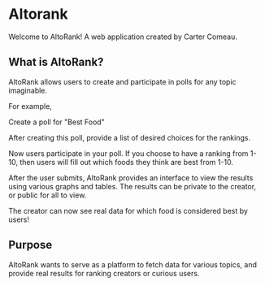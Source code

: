 # Altorank

Welcome to AltoRank! A web application created by Carter Comeau.

## What is AltoRank?

AltoRank allows users to create and participate in polls for any topic imaginable. 

For example,

Create a poll for "Best Food"

After creating this poll, provide a list of desired choices for the rankings.

Now users participate in your poll. 
If you choose to have a ranking from 1-10, then users will fill out which foods they think are best from 1-10. 

After the user submits, AltoRank provides an interface to view the results using various graphs and tables. 
The results can be private to the creator, or public for all to view. 

The creator can now see real data for which food is considered best by users!

## Purpose

AltoRank wants to serve as a platform to fetch data for various topics, and provide real results for ranking creators or curious users.
